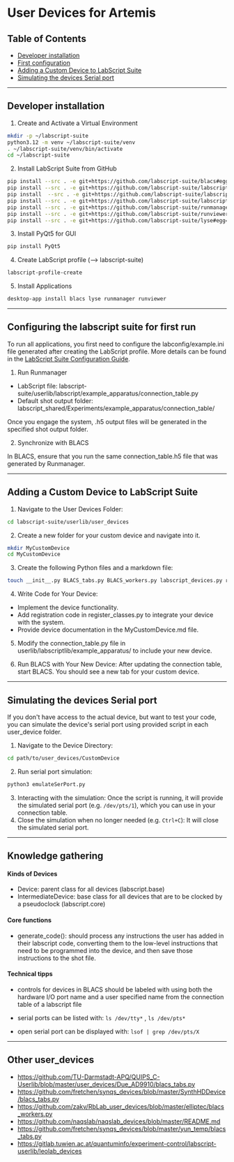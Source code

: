 # User Devices for Artemis 

## Table of Contents
- [Developer installation](#developer-installation)
- [First configuration](#configuring-the-labscript-suite-for-first-run)
- [Adding a Custom Device to LabScript Suite](#adding-a-custom-device-to-labscript-suite)
- [Simulating the devices Serial port](#simulating-the-devices-serial-port)

---

## Developer installation
1. Create and Activate a Virtual Environment
```bash
mkdir -p ~/labscript-suite
python3.12 -m venv ~/labscript-suite/venv
. ~/labscript-suite/venv/bin/activate
cd ~/labscript-suite
```
2. Install LabScript Suite from GitHub
```bash
pip install --src . -e git+https://github.com/labscript-suite/blacs#egg=blacs
pip install --src . -e git+https://github.com/labscript-suite/labscript#egg=labscript
pip install  --src . -e git+https://github.com/labscript-suite/labscript-devices#egg=labscript-devices
pip install --src . -e git+https://github.com/labscript-suite/labscript-utils#egg=labscript-utils
pip install --src . -e git+https://github.com/labscript-suite/runmanager#egg=runmanager
pip install --src . -e git+https://github.com/labscript-suite/runviewer#egg=runviewer
pip install --src . -e git+https://github.com/labscript-suite/lyse#egg=lyse
```

3. Install  PyQt5 for GUI
```bash
pip install PyQt5
```

4. Create LabScript profile (--> labscript-suite)
```bash
labscript-profile-create
```

5. Install Applications
```bash
desktop-app install blacs lyse runmanager runviewer
```

---
## Configuring the labscript suite for first run
To run all applications, you first need to configure the labconfig/example.ini file generated after creating the LabScript profile. More details can be found in the [LabScript Suite Configuration Guide](https://labscriptsuite.org/en/latest/setup/configuration/).

1. Run Runmanager

- LabScript file: labscript-suite/userlib/labscript/example_apparatus/connection_table.py
- Default shot output folder: labscript_shared/Experiments/example_apparatus/connection_table/

Once you engage the system, .h5 output files will be generated in the specified shot output folder.

2. Synchronize with BLACS

In BLACS, ensure that you run the same connection_table.h5 file that was generated by Runmanager.

---
## Adding a Custom Device to LabScript Suite

1. Navigate to the User Devices Folder: 
```bash 
cd labscript-suite/userlib/user_devices
```
2. Create a new folder for your custom device and navigate into it.
```bash
mkdir MyCustomDevice
cd MyCustomDevice
```

3. Create the following Python files and a markdown file:
``` bash
touch __init__.py BLACS_tabs.py BLACS_workers.py labscript_devices.py register_classes.py MyCustomDevice.md
```

4. Write Code for Your Device:

- Implement the device functionality.
- Add registration code in register_classes.py to integrate your device with the system.
- Provide device documentation in the MyCustomDevice.md file.

5. Modify the connection_table.py file in userlib/labscriptlib/example_apparatus/ to include your new device.

6. Run BLACS with Your New Device: After updating the connection table, start BLACS. You should see a new tab for your custom device.



---

## Simulating the devices Serial port
If you don't have access to the actual device, but want to test your code, you can simulate the device's serial port using provided script in each user_device folder. 

1. Navigate to the Device Directory:
```bash
cd path/to/user_devices/CustomDevice
```
2. Run serial port simulation:
```bash 
python3 emulateSerPort.py
```
3. Interacting with the simulation: Once the script is running, it will provide the simulated serial port (e.g. `/dev/pts/1`), which you can use in your connection table. 
4. Close the simulation when no longer needed (e.g. `Ctrl+C`): It will close the simulated serial port. 

---
## Knowledge gathering
#### Kinds of Devices
- Device: parent class for all devices (labscript.base)
- IntermediateDevice: base class for all devices that are to be clocked by a pseudoclock (labscript.core)

#### Core functions
- generate_code(): should process any instructions the user has added in their labscript code, converting them to the low-level instructions that need to be programmed into the device, and then save those instructions to the shot file.

#### Technical tipps
- controls for devices in BLACS should be labeled with using both the hardware I/O port name 
and a user specified name from the connection table of a labscript file

- serial ports can be listed with: `ls /dev/tty*` , `ls /dev/pts*`
- open serial port can be displayed with: `lsof | grep /dev/pts/X`

---
## Other user_devices

- https://github.com/TU-Darmstadt-APQ/QUIPS_C-Userlib/blob/master/user_devices/Due_AD9910/blacs_tabs.py
- https://github.com/fretchen/synqs_devices/blob/master/SynthHDDevice/blacs_tabs.py
- https://github.com/zakv/RbLab_user_devices/blob/master/elliptec/blacs_workers.py
- https://github.com/naqslab/naqslab_devices/blob/master/README.md
- https://github.com/fretchen/synqs_devices/blob/master/yun_temp/blacs_tabs.py
- https://gitlab.tuwien.ac.at/quantuminfo/experiment-control/labscript-userlib/leolab_devices
